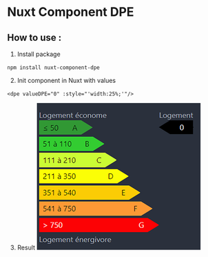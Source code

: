 # Nuxt Component DPE

## How to use :

1. Install package
```
npm install nuxt-component-dpe
```
2. Init component in Nuxt with values
```
<dpe valueDPE="0" :style="'width:25%;'"/>
```
3. Result
![](assets/githubimg.PNG)
